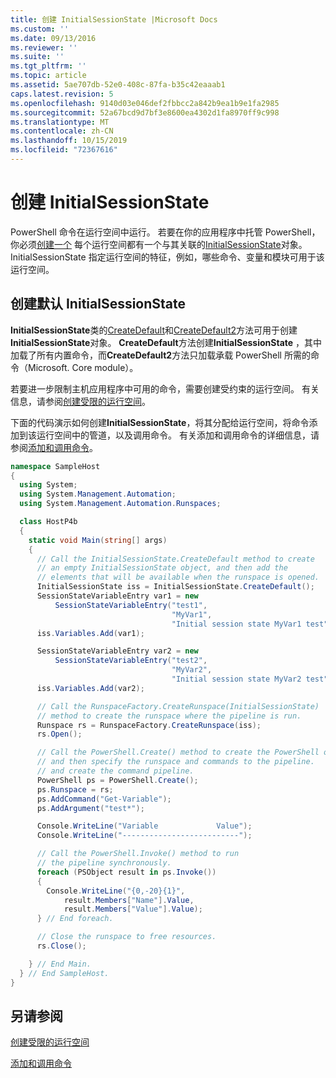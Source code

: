 ```yaml
---
title: 创建 InitialSessionState |Microsoft Docs
ms.custom: ''
ms.date: 09/13/2016
ms.reviewer: ''
ms.suite: ''
ms.tgt_pltfrm: ''
ms.topic: article
ms.assetid: 5ae707db-52e0-408c-87fa-b35c42eaaab1
caps.latest.revision: 5
ms.openlocfilehash: 9140d03e046def2fbbcc2a842b9ea1b9e1fa2985
ms.sourcegitcommit: 52a67bcd9d7bf3e8600ea4302d1fa8970ff9c998
ms.translationtype: MT
ms.contentlocale: zh-CN
ms.lasthandoff: 10/15/2019
ms.locfileid: "72367616"
---
```

# <a name="creating-an-initialsessionstate"></a>创建 InitialSessionState

PowerShell 命令在运行空间中运行。
若要在你的应用程序中托管 PowerShell，你必须[创建一个](/dotnet/api/System.Management.Automation.Runspaces.Runspace)
每个运行空间都有一个与其关联的[InitialSessionState](/dotnet/api/System.Management.Automation.Runspaces.InitialSessionState)对象。
InitialSessionState 指定运行空间的特征，例如，哪些命令、变量和模块可用于该运行空间。

## <a name="create-a-default-initialsessionstate"></a>创建默认 InitialSessionState

**InitialSessionState**类的[CreateDefault](/dotnet/api/System.Management.Automation.Runspaces.InitialSessionState.CreateDefault)和[CreateDefault2](/dotnet/api/System.Management.Automation.Runspaces.InitialSessionState.CreateDefault2)方法可用于创建**InitialSessionState**对象。
**CreateDefault**方法创建**InitialSessionState** ，其中加载了所有内置命令，而**CreateDefault2**方法只加载承载 PowerShell 所需的命令（Microsoft. Core module）。

若要进一步限制主机应用程序中可用的命令，需要创建受约束的运行空间。
有关信息，请参阅[创建受限的运行空间](creating-a-constrained-runspace.md)。

下面的代码演示如何创建**InitialSessionState**，将其分配给运行空间，将命令添加到该运行空间中的管道，以及调用命令。
有关添加和调用命令的详细信息，请参阅[添加和调用命令](adding-and-invoking-commands.md)。

```csharp
namespace SampleHost
{
  using System;
  using System.Management.Automation;
  using System.Management.Automation.Runspaces;

  class HostP4b
  {
    static void Main(string[] args)
    {
      // Call the InitialSessionState.CreateDefault method to create
      // an empty InitialSessionState object, and then add the
      // elements that will be available when the runspace is opened.
      InitialSessionState iss = InitialSessionState.CreateDefault();
      SessionStateVariableEntry var1 = new
          SessionStateVariableEntry("test1",
                                    "MyVar1",
                                    "Initial session state MyVar1 test");
      iss.Variables.Add(var1);

      SessionStateVariableEntry var2 = new
          SessionStateVariableEntry("test2",
                                    "MyVar2",
                                    "Initial session state MyVar2 test");
      iss.Variables.Add(var2);

      // Call the RunspaceFactory.CreateRunspace(InitialSessionState)
      // method to create the runspace where the pipeline is run.
      Runspace rs = RunspaceFactory.CreateRunspace(iss);
      rs.Open();

      // Call the PowerShell.Create() method to create the PowerShell object,
      // and then specify the runspace and commands to the pipeline.
      // and create the command pipeline.
      PowerShell ps = PowerShell.Create();
      ps.Runspace = rs;
      ps.AddCommand("Get-Variable");
      ps.AddArgument("test*");

      Console.WriteLine("Variable             Value");
      Console.WriteLine("--------------------------");

      // Call the PowerShell.Invoke() method to run
      // the pipeline synchronously.
      foreach (PSObject result in ps.Invoke())
      {
        Console.WriteLine("{0,-20}{1}",
            result.Members["Name"].Value,
            result.Members["Value"].Value);
      } // End foreach.

      // Close the runspace to free resources.
      rs.Close();

    } // End Main.
  } // End SampleHost.
}
```

## <a name="see-also"></a>另请参阅

[创建受限的运行空间](creating-a-constrained-runspace.md)

[添加和调用命令](adding-and-invoking-commands.md)
